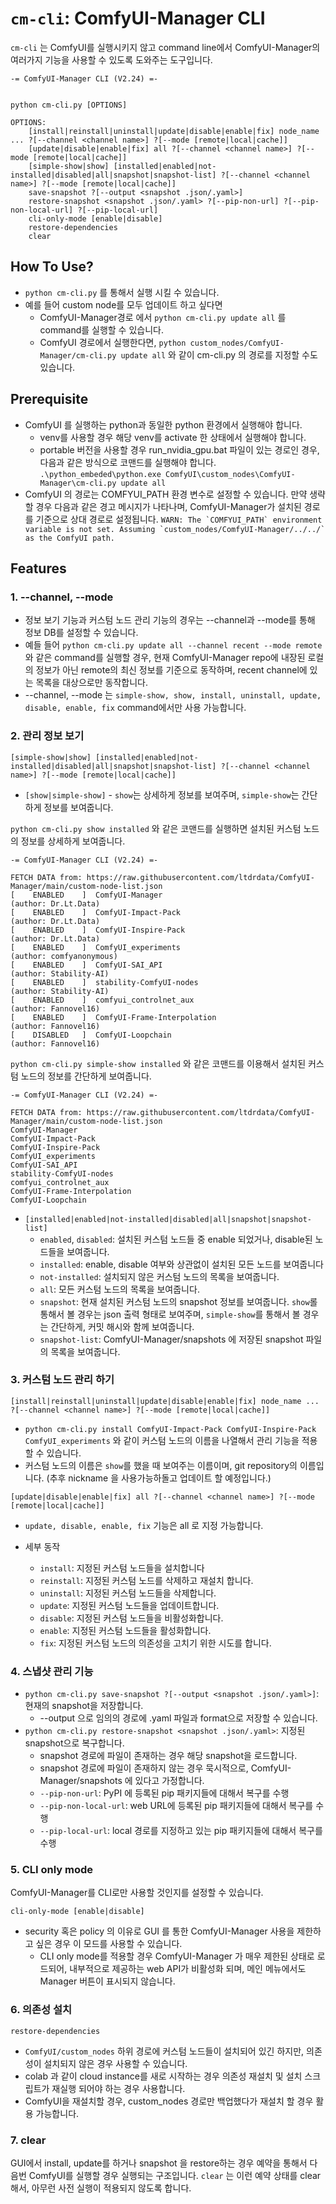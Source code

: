 # `cm-cli`: ComfyUI-Manager CLI

`cm-cli` 는 ComfyUI를 실행시키지 않고 command line에서 ComfyUI-Manager의 여러가지 기능을 사용할 수 있도록 도와주는 도구입니다.


```
-= ComfyUI-Manager CLI (V2.24) =-


python cm-cli.py [OPTIONS]

OPTIONS:
    [install|reinstall|uninstall|update|disable|enable|fix] node_name ... ?[--channel <channel name>] ?[--mode [remote|local|cache]]
    [update|disable|enable|fix] all ?[--channel <channel name>] ?[--mode [remote|local|cache]]
    [simple-show|show] [installed|enabled|not-installed|disabled|all|snapshot|snapshot-list] ?[--channel <channel name>] ?[--mode [remote|local|cache]]
    save-snapshot ?[--output <snapshot .json/.yaml>]
    restore-snapshot <snapshot .json/.yaml> ?[--pip-non-url] ?[--pip-non-local-url] ?[--pip-local-url]
    cli-only-mode [enable|disable]
    restore-dependencies
    clear
```

## How To Use?
* `python cm-cli.py` 를 통해서 실행 시킬 수 있습니다.
* 예를 들어 custom node를 모두 업데이트 하고 싶다면
    * ComfyUI-Manager경로 에서 `python cm-cli.py update all` 를 command를 실행할 수 있습니다.
    * ComfyUI 경로에서 실행한다면, `python custom_nodes/ComfyUI-Manager/cm-cli.py update all` 와 같이 cm-cli.py 의 경로를 지정할 수도 있습니다.

## Prerequisite
* ComfyUI 를 실행하는 python과 동일한 python 환경에서 실행해야 합니다.
    * venv를 사용할 경우 해당 venv를 activate 한 상태에서 실행해야 합니다.
    * portable 버전을 사용할 경우 run_nvidia_gpu.bat 파일이 있는 경로인 경우, 다음과 같은 방식으로 코맨드를 실행해야 합니다.
        `.\python_embeded\python.exe ComfyUI\custom_nodes\ComfyUI-Manager\cm-cli.py update all`
* ComfyUI 의 경로는 COMFYUI_PATH 환경 변수로 설정할 수 있습니다. 만약 생략할 경우 다음과 같은 경고 메시지가 나타나며, ComfyUI-Manager가 설치된 경로를 기준으로 상대 경로로 설정됩니다.
        ```
        WARN: The `COMFYUI_PATH` environment variable is not set. Assuming `custom_nodes/ComfyUI-Manager/../../` as the ComfyUI path.
        ```

## Features

### 1. --channel, --mode
* 정보 보기 기능과 커스텀 노드 관리 기능의 경우는 --channel과 --mode를 통해 정보 DB를 설정할 수 있습니다.
* 예들 들어 `python cm-cli.py update all --channel recent --mode remote`와 같은 command를 실행할 경우, 현재 ComfyUI-Manager repo에 내장된 로컬의 정보가 아닌 remote의 최신 정보를 기준으로 동작하며, recent channel에 있는 목록을 대상으로만 동작합니다.
* --channel, --mode 는 `simple-show, show, install, uninstall, update, disable, enable, fix` command에서만 사용 가능합니다.

### 2. 관리 정보 보기

`[simple-show|show] [installed|enabled|not-installed|disabled|all|snapshot|snapshot-list] ?[--channel <channel name>] ?[--mode [remote|local|cache]]`


* `[show|simple-show]` - `show`는 상세하게 정보를 보여주며, `simple-show`는 간단하게 정보를 보여줍니다.


`python cm-cli.py show installed` 와 같은 코맨드를 실행하면 설치된 커스텀 노드의 정보를 상세하게 보여줍니다.
```
-= ComfyUI-Manager CLI (V2.24) =-

FETCH DATA from: https://raw.githubusercontent.com/ltdrdata/ComfyUI-Manager/main/custom-node-list.json
[    ENABLED    ]  ComfyUI-Manager                                   (author: Dr.Lt.Data)
[    ENABLED    ]  ComfyUI-Impact-Pack                               (author: Dr.Lt.Data)
[    ENABLED    ]  ComfyUI-Inspire-Pack                              (author: Dr.Lt.Data)
[    ENABLED    ]  ComfyUI_experiments                               (author: comfyanonymous)
[    ENABLED    ]  ComfyUI-SAI_API                                   (author: Stability-AI)
[    ENABLED    ]  stability-ComfyUI-nodes                           (author: Stability-AI)
[    ENABLED    ]  comfyui_controlnet_aux                            (author: Fannovel16)
[    ENABLED    ]  ComfyUI-Frame-Interpolation                       (author: Fannovel16)
[    DISABLED   ]  ComfyUI-Loopchain                                 (author: Fannovel16)
```

`python cm-cli.py simple-show installed` 와 같은 코맨드를 이용해서 설치된 커스텀 노드의 정보를 간단하게 보여줍니다.

```
-= ComfyUI-Manager CLI (V2.24) =-

FETCH DATA from: https://raw.githubusercontent.com/ltdrdata/ComfyUI-Manager/main/custom-node-list.json
ComfyUI-Manager                                   
ComfyUI-Impact-Pack                               
ComfyUI-Inspire-Pack                              
ComfyUI_experiments                               
ComfyUI-SAI_API                                   
stability-ComfyUI-nodes                           
comfyui_controlnet_aux                            
ComfyUI-Frame-Interpolation                       
ComfyUI-Loopchain                                 
```

* `[installed|enabled|not-installed|disabled|all|snapshot|snapshot-list]`
    * `enabled`, `disabled`: 설치된 커스텀 노드들 중 enable 되었거나, disable된 노드들을 보여줍니다.
    * `installed`: enable, disable 여부와 상관없이 설치된 모든 노드를 보여줍니다
    * `not-installed`: 설치되지 않은 커스텀 노드의 목록을 보여줍니다.
    * `all`: 모든 커스텀 노드의 목록을 보여줍니다.
    * `snapshot`: 현재 설치된 커스텀 노드의 snapshot 정보를 보여줍니다. `show`롤 통해서 볼 경우는 json 출력 형태로  보여주며, `simple-show`를 통해서 볼 경우는 간단하게, 커밋 해시와 함께 보여줍니다.
    * `snapshot-list`: ComfyUI-Manager/snapshots 에 저장된 snapshot 파일의 목록을 보여줍니다.

### 3. 커스텀 노드 관리 하기

`[install|reinstall|uninstall|update|disable|enable|fix] node_name ... ?[--channel <channel name>] ?[--mode [remote|local|cache]]`

* `python cm-cli.py install ComfyUI-Impact-Pack ComfyUI-Inspire-Pack ComfyUI_experiments` 와 같이 커스텀 노드의 이름을 나열해서 관리 기능을 적용할 수 있습니다.
* 커스텀 노드의 이름은 `show`를 했을 때 보여주는 이름이며, git repository의 이름입니다. 
(추후 nickname 을 사용가능하돌고 업데이트 할 예정입니다.)

`[update|disable|enable|fix] all ?[--channel <channel name>] ?[--mode [remote|local|cache]]`

* `update, disable, enable, fix` 기능은 all 로 지정 가능합니다.

* 세부 동작
    * `install`: 지정된 커스텀 노드들을 설치합니다
    * `reinstall`: 지정된 커스텀 노드를 삭제하고 재설치 합니다.
    * `uninstall`: 지정된 커스텀 노드들을 삭제합니다.
    * `update`: 지정된 커스텀 노드들을 업데이트합니다.
    * `disable`: 지정된 커스텀 노드들을 비활성화합니다.
    * `enable`: 지정된 커스텀 노드들을 활성화합니다.
    * `fix`: 지정된 커스텀 노드의 의존성을 고치기 위한 시도를 합니다.


### 4. 스냅샷 관리 기능
* `python cm-cli.py save-snapshot ?[--output <snapshot .json/.yaml>]`: 현재의 snapshot을 저장합니다.
  * --output 으로 임의의 경로에 .yaml 파일과 format으로 저장할 수 있습니다.
* `python cm-cli.py restore-snapshot <snapshot .json/.yaml>`: 지정된 snapshot으로 복구합니다.
  * snapshot 경로에 파일이 존재하는 경우 해당 snapshot을 로드합니다.
  * snapshot 경로에 파일이 존재하지 않는 경우 묵시적으로, ComfyUI-Manager/snapshots 에 있다고 가정합니다.
  * `--pip-non-url`: PyPI 에 등록된 pip 패키지들에 대해서 복구를 수행
  * `--pip-non-local-url`: web URL에 등록된 pip 패키지들에 대해서 복구를 수행
  * `--pip-local-url`: local 경로를 지정하고 있는 pip 패키지들에 대해서 복구를 수행 


### 5. CLI only mode

ComfyUI-Manager를 CLI로만 사용할 것인지를 설정할 수 있습니다.

`cli-only-mode [enable|disable]`

* security 혹은 policy 의 이유로 GUI 를 통한 ComfyUI-Manager 사용을 제한하고 싶은 경우 이 모드를 사용할 수 있습니다.
    * CLI only mode를 적용할 경우 ComfyUI-Manager 가 매우 제한된 상태로 로드되어, 내부적으로 제공하는 web API가 비활성화 되며, 메인 메뉴에서도 Manager 버튼이 표시되지 않습니다.


### 6. 의존성 설치

`restore-dependencies`

* `ComfyUI/custom_nodes` 하위 경로에 커스텀 노드들이 설치되어 있긴 하지만, 의존성이 설치되지 않은 경우 사용할 수 있습니다.
* colab 과 같이 cloud instance를 새로 시작하는 경우 의존성 재설치 및 설치 스크립트가 재실행 되어야 하는 경우 사용합니다.
* ComfyUI을 재설치할 경우, custom_nodes 경로만 백업했다가 재설치 할 경우 활용 가능합니다.


### 7. clear

GUI에서 install, update를 하거나 snapshot 을 restore하는 경우 예약을 통해서 다음번 ComfyUI를 실행할 경우 실행되는 구조입니다. `clear` 는 이런 예약 상태를 clear해서, 아무런 사전 실행이 적용되지 않도록 합니다.